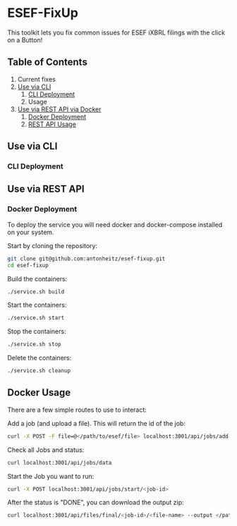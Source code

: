 # ESEF-FixUp

This toolkit lets you fix common issues for ESEF iXBRL filings with the click on a Button!

## Table of Contents

1. Current fixes
2. [Use via CLI](#use-via-cli)
    1. [CLI Deployment](#cli-deployment)
    2. Usage
3. [Use via REST API via Docker](#use-via-rest-api)
    1. [Docker Deployment](#docker-deployment)
    2. [REST API Usage](#docker-usage)

## Use via CLI

### CLI Deployment

## Use via REST API

### Docker Deployment

To deploy the service you will need docker and docker-compose installed on your system.

Start by cloning the repository:

```bash
git clone git@github.com:antonheitz/esef-fixup.git
cd esef-fixup
```

Build the containers:

```bash
./service.sh build
```

Start the containers:

```bash
./service.sh start
```

Stop the containers:

```bash
./service.sh stop
```

Delete the containers:

```bash
./service.sh cleanup
```

## Docker Usage

There are a few simple routes to use to interact:

Add a job (and upload a file). This will return the id of the job:

```bash
curl -X POST -F file=@</path/to/esef/file> localhost:3001/api/jobs/add
```

Check all Jobs and status:

```bash
curl localhost:3001/api/jobs/data
```

Start the Job you want to run:

```bash
curl -X POST localhost:3001/api/jobs/start/<job-id>
```

After the status is "DONE", you can download the output zip:

```bash
curl localhost:3001/api/files/final/<job-id>/<file-name> --output </path/to/ouput/filename>
```